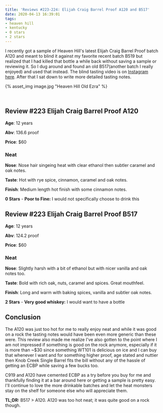```yaml
---
title: 'Reviews #223-224: Elijah Craig Barrel Proof A120 and B517'
date: 2020-04-13 16:39:01
tags:
- heaven hill
- kentucky
- 0 stars
- 2 stars
---
```



I recently got a sample of Heaven Hill's latest Elijah Craig Barrel Proof batch A120 and meant to blind it against my favorite recent batch B519 but realized that I had killed that bottle a while back without saving a sample or reviewing it. So I dug around and found an old B517(another batch I really enjoyed) and used that instead. The blind tasting video is on [Instagram here](https://www.instagram.com/tv/B-74eSxHMXL/?utm_source=ig_web_copy_link). After that I sat down to write more detailed tasting notes.

{% asset_img image.jpg "Heaven Hill Old Ezra" %}

&nbsp;

## Review #223 Elijah Craig Barrel Proof A120
**Age**: 12 years

**Abv**: 136.6 proof

**Price**: $60

### Neat
**Nose**: Nose hair singeing heat with clear ethanol then subtler caramel and oak notes.

**Taste**: Hot with rye spice, cinnamon, caramel and oak notes.

**Finish**: Medium length hot finish with some cinnamon notes.

**0 Stars** - **Poor to Fine:** I would not specifically choose to drink this

## Review #223 Elijah Craig Barrel Proof B517
**Age**: 12 years

**Abv**: 124.2 proof

**Price**: $60

### Neat
**Nose**: Slightly harsh with a bit of ethanol but with nicer vanilla and oak notes too.

**Taste**: Bold with rich oak, nuts, caramel and spices. Great mouthfeel. 

**Finish**: Long and warm with baking spices, vanilla and subtler oak notes. 

**2 Stars** - **Very good whiskey:** I would want to have a bottle

## Conclusion

The A120 was just too hot for me to really enjoy neat and while it was good on a rock the tasting notes would have been even more generic than these were. This review also made me realize I've also gotten to the point where I am not impressed if something is good on the rock anymore, especially if it is more than ~$30 since something WT101 is delicious on ice and I can buy that whenever I want and for something higher proof, age stated and nuttier then Knob Creek Single Barrel fits the bill without any of the hassle of getting an ECBP while saving a few bucks too.

C919 and A120 have cemented ECBP as a try before you buy for me and thankfully finding it at a bar around here or getting a sample is pretty easy. I'll continue to love the more drinkable batches and let the heat monsters stay on the shelf for someone else who will appreciate them.

**TL;DR:** B517 > A120. A120 was too hot neat; it was quite good on a rock though.
